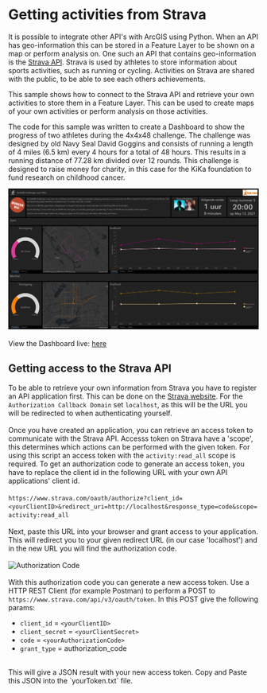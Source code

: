 # Getting activities from Strava

It is possible to integrate other API's with ArcGIS using Python. When an API has geo-information this can be stored in a Feature Layer to be shown on a map or perform analysis on. One such an API that contains geo-information is the [Strava API](https://developers.strava.com/). Strava is used by athletes to store information about sports activities, such as running or cycling. Activities on Strava are shared with the public, to be able to see each others achievements. 

This sample shows how to connect to the Strava API and retrieve your own activities to store them in a Feature Layer. This can be used to create maps of your own activities or perform analysis on those activities.

The code for this sample was written to create a Dashboard to show the progress of two athletes during the 4x4x48 challenge. The challenge was designed by old Navy Seal David Goggins and consists of running a length of 4 miles (6.5 km) every 4 hours for a total of 48 hours. This results in a running distance of 77.28 km divided over 12 rounds. This challenge is designed to raise money for charity, in this case for the KiKa foundation to fund research on childhood cancer. 

![4x4x48 Dashboard](../images/20210513_Screenshot_StravaDashboard.JPG)
<br>
<br>
View the Dashboard live:
[here](https://maartje-holtslag.maps.arcgis.com/apps/dashboards/e4f4d1ff69c44265b4ab5267a01f91ab)

## Getting access to the Strava API

To be able to retrieve your own information from Strava you have to register an API application first. This can be done on the [Strava website](https://www.strava.com/settings/api). For the `Authorization Callback Domain` set `localhost`, as this will be the URL you will be redirected to when authenticating yourself. 
<br>
<br>
Once you have created an application, you can retrieve an access token to communicate with the Strava API. Accesss token on Strava have a 'scope', this determines which actions can be performed with the given token. For using this script an access token with the `activity:read_all` scope is required. To get an authorization code to generate an access token, you have to replace the client id in the following URL with your own API applications' client id.
<br>
<br>
```https://www.strava.com/oauth/authorize?client_id=<yourClientID>&redirect_uri=http://localhost&response_type=code&scope=activity:read_all```
<br>
<br>
Next, paste this URL into your browser and grant access to your application. This will redirect you to your given redirect URL (in our case 'localhost') and in the new URL you will find the authorization code.
<br>
<br>
![Authorization Code](../images/20210513_Screenshot_StravaOAuth.JPG)
<br>
<br>
With this authorization code you can generate a new access token. Use a HTTP REST Client (for example Postman) to perform a POST to `https://www.strava.com/api/v3/oauth/token`. In this POST give the following params:
<br>
- `client_id` = `<yourClientID>`
- `client_secret` = `<yourClientSecret>`
- `code` = `<yourAuthorizationCode>`
- `grant_type` = authorization_code
<br>
This will give a JSON result with your new access token. Copy and Paste this JSON into the `yourToken.txt` file. 

